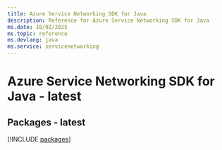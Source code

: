 ```yaml
---
title: Azure Service Networking SDK for Java
description: Reference for Azure Service Networking SDK for Java
ms.date: 10/02/2025
ms.topic: reference
ms.devlang: java
ms.service: servicenetworking
---
```

# Azure Service Networking SDK for Java - latest
## Packages - latest
[!INCLUDE [packages](service-networking-index.md)]